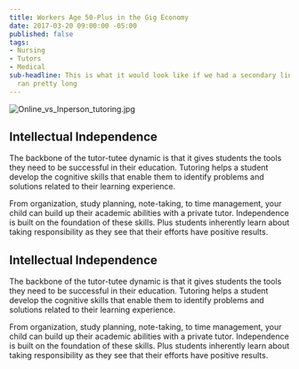 ```yaml
---
title: Workers Age 50-Plus in the Gig Economy
date: 2017-03-20 09:00:00 -05:00
published: false
tags:
- Nursing
- Tutors
- Medical
sub-headline: This is what it would look like if we had a secondary line that also
  ran pretty long
---
```


![Online_vs_Inperson_tutoring.jpg](/blog/uploads/Online_vs_Inperson_tutoring.jpg)

## Intellectual Independence

The backbone of the tutor-tutee dynamic is that it gives students the tools they need to be successful in their education. Tutoring helps a student develop the cognitive skills that enable them to identify problems and solutions related to their learning experience.

From organization, study planning, note-taking, to time management, your child can build up their academic abilities with a private tutor. Independence is built on the foundation of these skills. Plus students inherently learn about taking responsibility as they see that their efforts have positive results.

## Intellectual Independence

The backbone of the tutor-tutee dynamic is that it gives students the tools they need to be successful in their education. Tutoring helps a student develop the cognitive skills that enable them to identify problems and solutions related to their learning experience.

From organization, study planning, note-taking, to time management, your child can build up their academic abilities with a private tutor. Independence is built on the foundation of these skills. Plus students inherently learn about taking responsibility as they see that their efforts have positive results.
